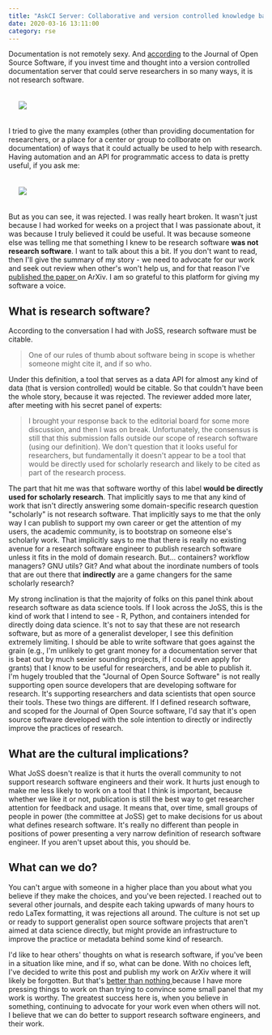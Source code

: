 ```yaml
---
title: "AskCI Server: Collaborative and version controlled knowledge base"
date: 2020-03-16 13:11:00
category: rse
---
```


Documentation is not remotely sexy. And <a href="https://github.com/openjournals/joss-reviews/issues/1961" target="_blank">according</a> 
to the Journal of Open Source Software, if you invest time and thought into a version controlled
documentation server that could serve researchers in so many ways, it is not research software.

<div style="padding:20px">
<img src="https://vsoch.github.io/assets/images/posts/askci/not-research-software.png">
</div>


I tried to give the many examples (other than providing documentation for researchers,
or a place for a center or group to collborate on documentation) of ways that it could
actually be used to help with research. Having automation and an API for programmatic access
to data is pretty useful, if you ask me:

<div style="padding:20px">
<img src="https://vsoch.github.io/assets/images/posts/askci/rejected.png">
</div>

But as you can see, it was rejected. I was really heart broken. It wasn't just
because I had worked for weeks on a project that I was passionate about, it was because
I truly believed it could be useful. It was because someone else was telling me that
something I knew to be research software <strong>was not research software</strong>.
I want to talk about this a bit. If you don't want to read, then I'll give the summary
of my story - we need to advocate for our work and seek out review when other's won't
help us, and for that reason I've <a href="https://arxiv.org/abs/2003.05973" target="_blank">published the paper </a>
on ArXiv. I am so grateful to this platform for giving my software a voice.

## What is research software?

According to the conversation I had with JoSS, research software must be citable.

> One of our rules of thumb about software being in scope is whether someone might cite it, and if so who.

Under this definition, a tool that serves as a data API for almost any kind of data
(that is version controlled) would be citable. So that couldn't have been the whole story,
because it was rejected. The reviewer added more later, after meeting with his secret
panel of experts:

> I brought your response back to the editorial board for some more discussion, and then I was on break. Unfortunately, the consensus is still that this submission falls outside our scope of research software (using our definition). We don't question that it looks useful for researchers, but fundamentally it doesn't appear to be a tool that would be directly used for scholarly research and likely to be cited as part of the research process.

The part that hit me was that software worthy of this label <strong>would be directly used for scholarly research</strong>.
That implicitly says to me that any kind of work that isn't directly answering some
domain-specific research question "scholarly" is not research software. That implicitly
says to me that the only way I can publish to support my own career or get the attention
of my users, the academic community, is to bootstrap on someone else's scholarly work.
That implicitly says to me that there is really no existing avenue for a research
software engineer to publish research software unless it fits in the mold of domain
research. But... containers? workflow managers? GNU utils? Git? And what about the inordinate numbers of tools
that are out there that <strong>indirectly</strong> are a game changers for the
same scholarly research?

My strong inclination is that the majority of folks on this panel think about
research software as data science tools. If I look across the JoSS, this is
the kind of work that I intend to see - R, Python, and containers intended for
directly doing data science. It's not to say that these are not research software,
but as more of a generalist developer, I see this definition extremely limiting.
I should be able to write software that goes against the grain (e.g., I'm unlikely to get
grant money for a documentation server that is beat out by much sexier sounding projects,
if I could even apply for grants) that I know to be useful for
researchers, and be able to publish it. I'm hugely troubled that the "Journal of Open
Source Software" is not really supporting open source developers that are developing
software for research. It's supporting researchers and data scientists that open
source their tools. These two things are different. If I defined research software,
and scoped for the Journal of Open Source software, I'd say that it's open source
software developed with the sole intention to directly or indirectly improve the 
practices of research.

## What are the cultural implications?

What JoSS doesn't realize is that it hurts the overall community to not support
research software engineers and their work. It hurts just enough to make me less likely
to work on a tool that I think is important, because whether we like it or not,
publication is still the best way to get researcher attention for feedback and usage.
It means that, over time, small groups of people in power (the committee at JoSS) get
to make decisions for us about what defines research software. It's really no different
than people in positions of power presenting a very narrow definition of research
software engineer. If you aren't upset about this, you should be. 


## What can we do?

You can't argue with someone in a higher place than you about what you believe if
they make the choices, and you've been rejected. I reached out to several
other journals, and despite each taking upwards of many hours to redo LaTex formatting,
it was rejections all around. The culture is not set up or ready to support generalist
open source software projects that aren't aimed at data science directly, but might provide
an infrastructure to improve the practice or metadata behind some kind of research.

I'd like to hear others' thoughts on what is research software, if you've been
in a situation like mine, and if so, what can be done. With no choices left, I've
decided to write this post and publish my work on ArXiv where it will
likely be forgotten. But that's 
<a href="https://arxiv.org/abs/2003.05973" target="_blank">better than nothing </a>
because I have more pressing things to work on than trying to convince some small
panel that my work is worthy. The greatest success here is, when you believe in
something, continuing to advocate for your work even when others will not. I believe
that we can do better to support research software engineers, and their work.
